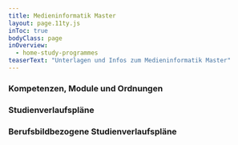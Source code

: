 ```yaml
---
title: Medieninformatik Master
layout: page.11ty.js
inToc: true
bodyClass: page
inOverview:
  - home-study-programmes
teaserText: "Unterlagen und Infos zum Medieninformatik Master"
---
```


### Kompetenzen, Module und Ordnungen
<snippet type="toc" id="table-of-content-master" search="master"></snippet>

### Studienverlaufspläne
<snippet type="toc" id="table-of-content-master-curriculum" search="master-verlaufsplaene"></snippet>

### Berufsbildbezogene Studienverlaufspläne
<snippet type="toc" id="table-of-content-master-persona" search="master-berufsbilder"></snippet>